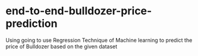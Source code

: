 # end-to-end-bulldozer-price-prediction
Using going to use Regression Technique of Machine learning to predict the price of Bulldozer based on the given dataset
